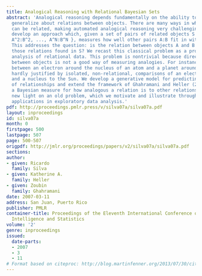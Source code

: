 ```yaml
---
title: Analogical Reasoning with Relational Bayesian Sets
abstract: 'Analogical reasoning depends fundamentally on the ability to learn and
  generalize about relations between objects. There are many ways in which objects
  can be related, making automated analogical reasoning very challenging. Here we
  develop an approach which, given a set of pairs of related objects S = {A^1:B^1,
  A^2:B^2, ..., A^N:B^N }, measures how well other pairs A:B fit in with the set S.
  This addresses the question: is the relation between objects A and B analogous to
  those relations found in S? We recast this classical problem as a problem of Bayesian
  analysis of relational data. This problem is nontrivial because direct similarity
  between objects is not a good way of measuring analogies. For instance, the analogy
  between an electron around the nucleus of an atom and a planet around the Sun is
  hardly justified by isolated, non-relational, comparisons of an electron to a planet,
  and a nucleus to the Sun. We develop a generative model for predicting the existence
  of relationships and extend the framework of Ghahramani and Heller (2005) to provide
  a Bayesian measure for how analogous a relation is to other relations. This sheds
  new light on an old problem, which we motivate and illustrate through practical
  applications in exploratory data analysis.'
pdf: http://proceedings.pmlr.press/v/silva07a/silva07a.pdf
layout: inproceedings
id: silva07a
month: 0
firstpage: 500
lastpage: 507
page: 500-507
origpdf: http://jmlr.org/proceedings/papers/v2/silva07a/silva07a.pdf
sections: 
author:
- given: Ricardo
  family: Silva
- given: Katherine A.
  family: Heller
- given: Zoubin
  family: Ghahramani
date: 2007-03-11
address: San Juan, Puerto Rico
publisher: PMLR
container-title: Proceedings of the Eleventh International Conference on Artificial
  Intelligence and Statistics
volume: '2'
genre: inproceedings
issued:
  date-parts:
  - 2007
  - 3
  - 11
# Format based on citeproc: http://blog.martinfenner.org/2013/07/30/citeproc-yaml-for-bibliographies/
---
```


